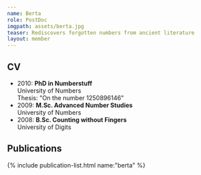 ```yaml
---
name: Berta
role: PostDoc
imgpath: assets/berta.jpg
teaser: Rediscovers forgotten numbers from ancient literature
layout: member
---
```


## CV

- 2010: **PhD in Numberstuff** \
  University of Numbers \
  Thesis: "On the number 1250896146"
- 2009: **M.Sc. Advanced Number Studies** \
  University of Numbers
- 2008: **B.Sc. Counting without Fingers** \
  University of Digits

## Publications  

{% include publication-list.html name:"berta" %}